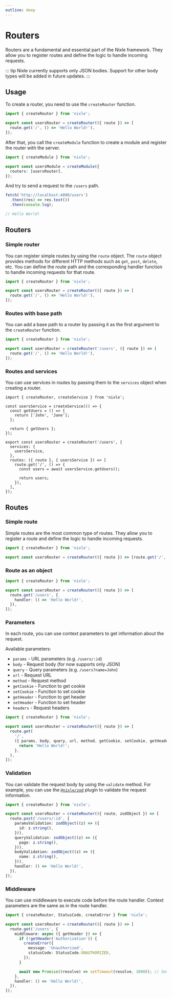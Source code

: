 ```yaml
---
outline: deep
---
```


# Routers

Routers are a fundamental and essential part of the Nixle framework. They allow you to register routes and define the logic to handle incoming requests.

::: tip
Nixle currently supports only JSON bodies. Support for other body types will be added in future updates.
:::

## Usage

To create a router, you need to use the `createRouter` function.

<!-- prettier-ignore -->
```ts
import { createRouter } from 'nixle';

export const usersRouter = createRouter(({ route }) => [
  route.get('/', () => 'Hello World!'),
]);
```

<!-- prettier-ignore-end -->

After that, you call the `createModule` function to create a module and register the router with the server.

```ts
import { createModule } from 'nixle';

export const usersModule = createModule({
  routers: [usersRouter],
});
```

And try to send a request to the `/users` path.

```ts
fetch('http://localhost:4000/users')
  .then((res) => res.text())
  .then(console.log);

// Hello World!
```

## Routers

### Simple router

You can register simple routes by using the `route` object. The `route` object provides methods for different HTTP methods such as `get`, `post`, `delete`, etc. You can define the route path and the corresponding handler function to handle incoming requests for that route.

<!-- prettier-ignore -->
```ts
import { createRouter } from 'nixle';

export const usersRouter = createRouter(({ route }) => [
  route.get('/', () => 'Hello World!'),
]);
```

### Routes with base path

You can add a base path to a router by passing it as the first argument to the `createRouter` function.

```ts
import { createRouter } from 'nixle';

export const usersRouter = createRouter('/users', ({ route }) => [
  route.get('/', () => 'Hello World!'),
]);
```

<!-- prettier-ignore-end -->

### Routes and services

You can use services in routes by passing them to the `services` object when creating a router.

```ts{3-9,12-14}
import { createRouter, createService } from 'nixle';

const usersService = createService(() => {
  const getUsers = () => {
    return ['John', 'Jane'];
  };

  return { getUsers };
});

export const usersRouter = createRouter('/users', {
  services: {
    usersService,
  },
  routes: ({ route }, { usersService }) => [
    route.get('/', () => {
      const users = await usersService.getUsers();

      return users;
    }),
  ],
});
```

## Routes

### Simple route

Simple routes are the most common type of routes. They allow you to register a route and define the logic to handle incoming requests.

```ts
import { createRouter } from 'nixle';

export const usersRouter = createRouter(({ route }) => [route.get('/', () => 'Hello World!')]);
```

### Route as an object

```ts
import { createRouter } from 'nixle';

export const usersRouter = createRouter(({ route }) => [
  route.get('/users', {
    handler: () => 'Hello World!',
  }),
]);
```

### Parameters

In each route, you can use context parameters to get information about the request.

Available parameters:

- `params` - URL parameters (e.g. `/users/:id`)
- `body` - Request body (for now supports only JSON)
- `query` - Query parameters (e.g. `/users?name=John`)
- `url` - Request URL
- `method` - Request method
- `getCookie` - Function to get cookie
- `setCookie` - Function to set cookie
- `getHeader` - Function to get header
- `setHeader` - Function to set header
- `headers` - Request headers

```ts
import { createRouter } from 'nixle';

export const usersRouter = createRouter(({ route }) => [
  route.get(
    '/',
    ({ params, body, query, url, method, getCookie, setCookie, getHeader, setHeader, headers }) => {
      return 'Hello World!';
    },
  ),
]);
```

### Validation

You can validate the request body by using the `validate` method. For example, you can use the [`@nixle/zod`](/plugins/zod) plugin to validate the request information.

```ts
import { createRouter } from 'nixle';

export const usersRouter = createRouter(({ route, zodObject }) => [
  route.post('/users/:id', {
    paramsValidation: zodObject((z) => ({
      id: z.string(),
    })),
    queryValidation: zodObject((z) => ({
      page: z.string(),
    })),
    bodyValidation: zodObject((z) => ({
      name: z.string(),
    })),
    handler: () => 'Hello World!',
  }),
]);
```

### Middleware

You can use middleware to execute code before the route handler. Context parameters are the same as in the route handler.

```ts
import { createRouter, StatusCode, createError } from 'nixle';

export const usersRouter = createRouter(({ route }) => [
  route.get('/users', {
    middleware: async ({ getHeader }) => {
      if (!getHeader('Authorization')) {
        createError({
          message: 'Unauthorized',
          statusCode: StatusCode.UNAUTHORIZED,
        });
      }

      await new Promise((resolve) => setTimeout(resolve, 1000)); // Some check function
    },
    handler: () => 'Hello World!',
  }),
]);
```
